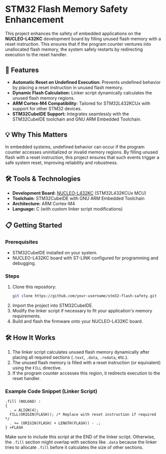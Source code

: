 # STM32 Flash Memory Safety Enhancement

This project enhances the safety of embedded applications on the **NUCLEO-L432KC** development board by filling unused flash memory with a reset instruction. This ensures that if the program counter ventures into unallocated flash memory, the system safely restarts by redirecting execution to the reset handler.

## 🚀 Features
- **Automatic Reset on Undefined Execution:** Prevents undefined behavior by placing a reset instruction in unused flash memory.
- **Dynamic Flash Calculation:** Linker script dynamically calculates the unused flash memory regions.
- **ARM Cortex-M4 Compatibility:** Tailored for STM32L432KCUx with support for other STM32 devices.
- **STM32CubeIDE Support:** Integrates seamlessly with the STM32CubeIDE toolchain and GNU ARM Embedded Toolchain.

## 💡 Why This Matters
In embedded systems, undefined behavior can occur if the program counter accesses uninitialized or invalid memory regions. By filling unused flash with a reset instruction, this project ensures that such events trigger a safe system reset, improving reliability and robustness.

## 🛠️ Tools & Technologies
- **Development Board:** [NUCLEO-L432KC](https://www.st.com/en/evaluation-tools/nucleo-l432kc.html) (STM32L432KCUx MCU)
- **Toolchain:** STM32CubeIDE with GNU ARM Embedded Toolchain
- **Architecture:** ARM Cortex-M4
- **Language:** C (with custom linker script modifications)

## 📋 Getting Started

### Prerequisites
- STM32CubeIDE installed on your system.
- NUCLEO-L432KC board with ST-LINK configured for programming and debugging.

### Steps
1. Clone this repository:
   ```bash
   git clone https://github.com/your-username/stm32-flash-safety.git
   ```
2. Import the project into STM32CubeIDE.
3. Modify the linker script if necessary to fit your application's memory requirements.
4. Build and flash the firmware onto your NUCLEO-L432KC board.

## 🛠️ How It Works
1. The linker script calculates unused flash memory dynamically after placing all required sections (`.text`, `.data`, `.rodata`, etc.).
2. The unused flash memory is filled with a reset instruction (or equivalent) using the `FILL` directive.
3. If the program counter accesses this region, it redirects execution to the reset handler.

### Example Code Snippet (Linker Script)
```ld
.fill (NOLOAD) :
{
  . = ALIGN(4);
  FILL(ORIGIN(FLASH)); /* Replace with reset instruction if required */
  . += (ORIGIN(FLASH) + LENGTH(FLASH)) - .;
} >FLASH
```
Make sure to include this script at the END of the linker script. Otherwise, the `.fill` section might overlap with sections like `.data` because the linker tries to allocate `.fill` before it calculates the size of other sections.
